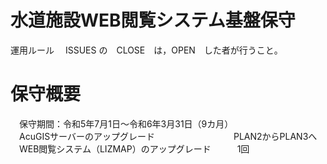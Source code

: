 # 水道施設WEB閲覧システム基盤保守  
運用ルール
　ISSUES の　CLOSE　は，OPEN　した者が行うこと。

# 保守概要 
　保守期間：令和5年7月1日～令和6年3月31日（9カ月）  
　AcuGISサーバーのアップグレード　　　　　　　　　PLAN2からPLAN3へ  
　WEB閲覧システム（LIZMAP）のアップグレード　　　1回  
